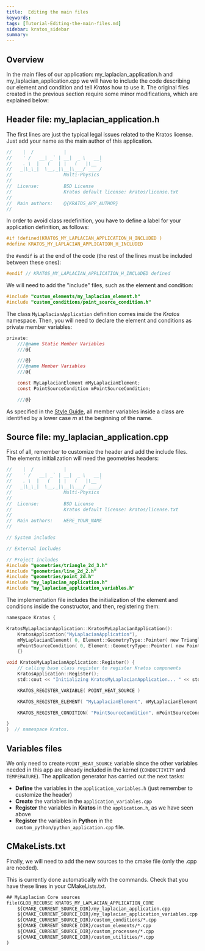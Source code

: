 ```yaml
---
title:  Editing the main files
keywords: 
tags: [Tutorial-Editing-the-main-files.md]
sidebar: kratos_sidebar
summary: 
---
```


## Overview

In the main files of our application: my_laplacian_application.h and my_laplacian_application.cpp we will have to include the code describing our element and condition and tell _Kratos_ how to use it. The original files created in the previous section require some minor modifications, which are explained below: 

## Header file: my_laplacian_application.h

The first lines are just the typical legal issues related to the Kratos license. Just add your name as the main author of this application.

~~~c
//    |  /           |
//    ' /   __| _` | __|  _ \   __|
//    . \  |   (   | |   (   |\__ `
//   _|\_\_|  \__,_|\__|\___/ ____/
//                   Multi-Physics
//
//  License:		 BSD License
//					 Kratos default license: kratos/license.txt
//
//  Main authors:    @{KRATOS_APP_AUTHOR}
//
~~~

In order to avoid class redefinition, you have to define a label for your application definition, as follows: 

~~~c
#if !defined(KRATOS_MY_LAPLACIAN_APPLICATION_H_INCLUDED )
#define KRATOS_MY_LAPLACIAN_APPLICATION_H_INCLUDED
~~~

the `#endif` is at the end of the code (the rest of the lines must be included between these ones): 

~~~c
#endif // KRATOS_MY_LAPLACIAN_APPLICATION_H_INCLUDED defined
~~~

We will need to add the "include" files, such as the element and condition:

~~~c
#include "custom_elements/my_laplacian_element.h"
#include "custom_conditions/point_source_condition.h"
~~~

The class `MyLaplacianApplication` definition comes inside the _Kratos_ namespace. Then, you will need to declare the element and conditions as private member variables:

~~~c
private:
    ///@name Static Member Variables
    ///@{

    ///@}
    ///@name Member Variables
    ///@{

    const MyLaplacianElement mMyLaplacianElement;
    const PointSourceCondition mPointSourceCondition;

    ///@}
~~~

As specified in the [Style Guide](Style-Guide#class-members), all member variables inside a class are identified by a lower case _m_ at the beginning of the name.

## Source file: my_laplacian_application.cpp 

First of all, remember to customize the header and add the include files. The elements initialization will need the geometries headers:

~~~c
//    |  /           |
//    ' /   __| _` | __|  _ \   __|
//    . \  |   (   | |   (   |\__ `
//   _|\_\_|  \__,_|\__|\___/ ____/
//                   Multi-Physics
//
//  License:		 BSD License
//					 Kratos default license: kratos/license.txt
//
//  Main authors:    HERE_YOUR_NAME
//

// System includes

// External includes

// Project includes
#include "geometries/triangle_2d_3.h"
#include "geometries/line_2d_2.h"
#include "geometries/point_2d.h"
#include "my_laplacian_application.h"
#include "my_laplacian_application_variables.h"
~~~

The implementation file includes the initialization of the element and conditions inside the constructor, and then, registering them:

~~~c
namespace Kratos {

KratosMyLaplacianApplication::KratosMyLaplacianApplication():
    KratosApplication("MyLaplacianApplication"),
    mMyLaplacianElement( 0, Element::GeometryType::Pointer( new Triangle2D3<Node<3>>( Element::GeometryType::PointsArrayType (3) ) ) ),
    mPointSourceCondition( 0, Element::GeometryType::Pointer( new Point2D  <Node<3>>( Element::GeometryType::PointsArrayType (1) ) ) )
    {}

void KratosMyLaplacianApplication::Register() {
    // calling base class register to register Kratos components
    KratosApplication::Register();
    std::cout << "Initializing KratosMyLaplacianApplication... " << std::endl;

    KRATOS_REGISTER_VARIABLE( POINT_HEAT_SOURCE )

    KRATOS_REGISTER_ELEMENT( "MyLaplacianElement", mMyLaplacianElement )

    KRATOS_REGISTER_CONDITION( "PointSourceCondition", mPointSourceCondition )

}
}  // namespace Kratos.
~~~

## Variables files
We only need to create `POINT_HEAT_SOURCE` variable since the other variables needed in this app are already included in the kernel  (`CONDUCTIVITY` and `TEMPERATURE`). The application generator has carried out the next tasks:

* **Define** the variables in the `application_variables.h` (just remember to customize the header)
* **Create** the variables in the `application_variables.cpp`
* **Register** the variables in **Kratos** in the `application.h`, as we have seen above
* **Register** the variables in **Python** in the `custom_python/python_application.cpp` file.


## CMakeLists.txt

Finally, we will need to add the new sources to the cmake file (only the .cpp are needed).


This is currently done automatically with the commands. Check that you have these lines in your CMakeLists.txt. 

~~~txt
## MyLaplacian Core sources
file(GLOB_RECURSE KRATOS_MY_LAPLACIAN_APPLICATION_CORE
    ${CMAKE_CURRENT_SOURCE_DIR}/my_laplacian_application.cpp
    ${CMAKE_CURRENT_SOURCE_DIR}/my_laplacian_application_variables.cpp
    ${CMAKE_CURRENT_SOURCE_DIR}/custom_conditions/*.cpp
    ${CMAKE_CURRENT_SOURCE_DIR}/custom_elements/*.cpp
    ${CMAKE_CURRENT_SOURCE_DIR}/custom_processes/*.cpp
    ${CMAKE_CURRENT_SOURCE_DIR}/custom_utilities/*.cpp
)
~~~

